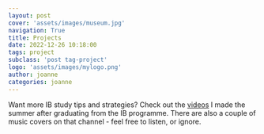 ```yaml
---
layout: post
cover: 'assets/images/museum.jpg'
navigation: True
title: Projects
date: 2022-12-26 10:18:00
tags: project
subclass: 'post tag-project'
logo: 'assets/images/mylogo.png'
author: joanne
categories: joanne
---
```


Want more IB study tips and strategies? Check out the [videos](https://www.youtube.com/@studywithjo8713) I made the summer after graduating from the IB programme. There are 
also a couple of music covers on that channel - feel free to listen, or ignore.